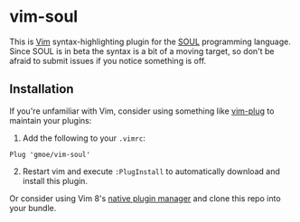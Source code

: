 # vim-soul

This is [Vim][] syntax-highlighting plugin for the [SOUL][] programming language. Since
SOUL is in beta the syntax is a bit of a moving target, so don't be afraid to submit
issues if you notice something is off.

[Vim]: https://www.vim.org/
[SOUL]: http://soul.dev/

## Installation

If you're unfamiliar with Vim, consider using something like [vim-plug][] to
maintain your plugins:

1. Add the following to your `.vimrc`:
```vim
Plug 'gmoe/vim-soul'
```
2. Restart vim and execute `:PlugInstall` to automatically download and install
   this plugin.

Or consider using Vim 8's [native plugin manager][vim8] and clone this repo
into your bundle.

[vim-plug]: https://vimhelp.org/repeat.txt.html#packages
[vim8]: https://vimhelp.org/repeat.txt.html#packages
